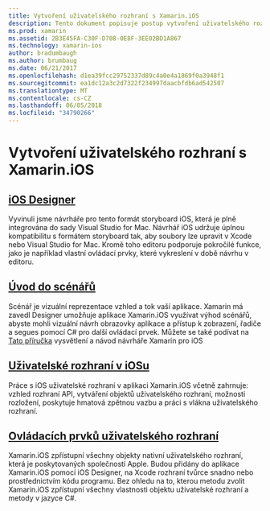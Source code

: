```yaml
---
title: Vytvoření uživatelského rozhraní s Xamarin.iOS
description: Tento dokument popisuje postup vytvoření uživatelského rozhraní v aplikaci pro Xamarin.iOS. Poskytuje odkazy na návody o Návrhář iOS, scénářů, obecné iOS rozhraní koncepty a iOS uživatelské ovládací prvky rozhraní.
ms.prod: xamarin
ms.assetid: 2B3E45FA-C30F-D708-0E8F-3EE02BD1A867
ms.technology: xamarin-ios
author: bradumbaugh
ms.author: brumbaug
ms.date: 06/21/2017
ms.openlocfilehash: d1ea39fcc29752337d89c4a0e4a1869f0a3948f1
ms.sourcegitcommit: ea1dc12a3c2d7322f234997daacbfdb6ad542507
ms.translationtype: MT
ms.contentlocale: cs-CZ
ms.lasthandoff: 06/05/2018
ms.locfileid: "34790266"
---
```

# <a name="building-user-interfaces-with-xamarinios"></a>Vytvoření uživatelského rozhraní s Xamarin.iOS

## <a name="ios-designeriosuser-interfacedesignerindexmd"></a>[iOS Designer](~/ios/user-interface/designer/index.md)

Vyvinuli jsme návrháře pro tento formát storyboard iOS, která je plně integrována do sady Visual Studio for Mac. Návrhář iOS udržuje úplnou kompatibilitu s formátem storyboard tak, aby soubory lze upravit v Xcode nebo Visual Studio for Mac. Kromě toho editoru podporuje pokročilé funkce, jako je například vlastní ovládací prvky, které vykreslení v době návrhu v editoru.

## <a name="introduction-to-storyboardsiosuser-interfacestoryboardsindexmd"></a>[Úvod do scénářů](~/ios/user-interface/storyboards/index.md)

Scénář je vizuální reprezentace vzhled a tok vaší aplikace. Xamarin má zavedl Designer umožňuje aplikace Xamarin.iOS využívat výhod scénářů, abyste mohli vizuální návrh obrazovky aplikace a přístup k zobrazení, řadiče a segues pomocí C# pro další ovládací prvek. Můžete se také podívat na [Tato příručka](~/ios/user-interface/designer/introduction.md) vysvětlení a návod návrháře Xamarin pro iOS

## <a name="user-interface-in-iosiosuser-interfaceios-uiindexmd"></a>[Uživatelské rozhraní v iOSu](~/ios/user-interface/ios-ui/index.md)

Práce s iOS uživatelské rozhraní v aplikaci Xamarin.iOS včetně zahrnuje: vzhled rozhraní API, vytváření objektů uživatelského rozhraní, možnosti rozložení, poskytuje hmatová zpětnou vazbu a práci s vlákna uživatelského rozhraní.

## <a name="user-interface-controlsiosuser-interfacecontrolsindexmd"></a>[Ovládacích prvků uživatelského rozhraní](~/ios/user-interface/controls/index.md)

Xamarin.iOS zpřístupní všechny objekty nativní uživatelského rozhraní, která je poskytovaných společností Apple. Budou přidány do aplikace Xamarin.iOS pomocí iOS Designer, na Xcode rozhraní tvůrce snadno nebo prostřednictvím kódu programu. Bez ohledu na to, kterou metodu zvolit Xamarin.iOS zpřístupní všechny vlastnosti objektu uživatelské rozhraní a metody v jazyce C#.

